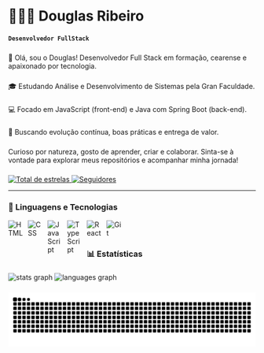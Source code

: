 # 👨🏽‍💻 Douglas Ribeiro

**`Desenvolvedor FullStack`**
###
👋 Olá, sou o Douglas!
Desenvolvedor Full Stack em formação, cearense e apaixonado por tecnologia.
###

🎓 Estudando Análise e Desenvolvimento de Sistemas pela Gran Faculdade.
###
💻 Focado em JavaScript (front-end) e Java com Spring Boot (back-end).
###
🚀 Buscando evolução contínua, boas práticas e entrega de valor.
###

Curioso por natureza, gosto de aprender, criar e colaborar.
Sinta-se à vontade para explorar meus repositórios e acompanhar minha jornada!

###

<p align="left">
    <a href="https://github.com/Douglasrs514?tab=repositories">
        <img 
            alt="Total de estrelas" 
            title="Total de estrelas GitHub" 
            src="https://custom-icon-badges.demolab.com/github/stars/Douglasrs514?color=55960c&style=for-the-badge&labelColor=488207&logo=star&label=estrelas"
        />
    </a>
    <a href="https://github.com/Douglasrs514?tab=following">
        <img 
            alt="Seguidores" 
            title="Me siga no GitHub" 
            src="https://custom-icon-badges.demolab.com/github/followers/Douglasrs514?color=236ad3&labelColor=1155ba&style=for-the-badge&logo=github&label=Seguidores&logoColor=white"
        />
    </a>
</p>

---

### 🤖 Linguagens e Tecnologias

<img 
    align="left" 
    alt="HTML"
    title="HTML" 
    width="30px" 
    style="padding-right: 10px;" 
    src="https://cdn.jsdelivr.net/gh/devicons/devicon@latest/icons/html5/html5-original.svg" 
/>
<img 
    align="left" 
    alt="CSS" 
    title="CSS"
    width="30px" 
    style="padding-right: 10px;" 
    src="https://cdn.jsdelivr.net/gh/devicons/devicon@latest/icons/css3/css3-original.svg" 
/>
<img 
    align="left" 
    alt="JavaScript" 
    title="JavaScript"
    width="30px" 
    style="padding-right: 10px;" 
    src="https://cdn.jsdelivr.net/gh/devicons/devicon@latest/icons/javascript/javascript-original.svg" 
/>
<img 
    align="left" 
    alt="TypeScript"
    title="TypeScript" 
    width="30px" 
    style="padding-right: 10px;" 
    src="https://cdn.jsdelivr.net/gh/devicons/devicon@latest/icons/typescript/typescript-original.svg" 
/>
<img 
    align="left" 
    alt="React"
    title="React" 
    width="30px" 
    style="padding-right: 10px;" 
    src="https://cdn.jsdelivr.net/gh/devicons/devicon@latest/icons/react/react-original.svg" 
/>
<img 
    align="left" 
    alt="Git" 
    title="Git"
    width="30px" 
    style="padding-right: 10px;" 
    src="https://cdn.jsdelivr.net/gh/devicons/devicon@latest/icons/git/git-original.svg" 
/>

<br/>
<br/>

### 📊 Estatísticas

###

<div align="left">
  <img src="https://github-readme-stats.vercel.app/api?username=Douglasrs514&hide_title=false&hide_rank=false&show_icons=true&include_all_commits=true&count_private=true&disable_animations=false&theme=chartreuse-dark&locale=pt-br&hide_border=false" height="150" alt="stats graph" />
  <img src="https://github-readme-stats.vercel.app/api/top-langs?username=Douglasrs514&locale=pt-br&hide_title=false&layout=compact&card_width=320&langs_count=6&theme=chartreuse-dark&hide_border=true" height="150" alt="languages graph" />
</div>

###

<img 
align="center"
src="https://raw.githubusercontent.com/larissabrezende/larissabrezende/output/snake.svg" alt="Snake animation" />

###
